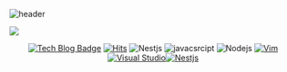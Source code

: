 ![header](https://capsule-render.vercel.app/api?type=transparent&color=auto&height=100&section=header&text=BACKEND%20DEVELOPER&fontSize=50)


<a href="https://github.com/anuraghazra/github-readme-stats">
  <img align="center" src="https://github-readme-stats.vercel.app/api?username=diasm3&show_icons=true&theme=radical" />
</a>


<div align=center>
  
 [![Tech Blog Badge](http://img.shields.io/badge/-Tech%20blog-black?style=flat-square&logo=github&link=https://얌느3.github.io/)](https://zzsza.github.io/)
[![Hits](https://hits.seeyoufarm.com/api/count/incr/badge.svg?url=https%3A%2F%2Fgithub.com%2Fdiasm3%2F&count_bg=%2379C83D&title_bg=%23555555&icon=&icon_color=%23E7E7E7&title=hits&edge_flat=false)](https://hits.seeyoufarm.com)
![Nestjs](https://img.shields.io/badge/-Nestjs-E0234E?logo=nestjs)
![javacsrcipt](https://img.shields.io/badge/-Javascript-000000?logo=javascript)
![Nodejs](https://img.shields.io/badge/-Nodejs-white?logo=Node.js)
[![Vim](https://img.shields.io/badge/-Vim-019733?logo=vim)](https://www.vim.org/)[![Visual Studio](https://img.shields.io/badge/-VSCode-6C33AF?logo=visual%20studio)](https://visualstudio.microsoft.com/)[![Nestjs](https://img.shields.io/badge/--6C33AF?logo=nestjs)](https://nestjs.com/)



</div>
